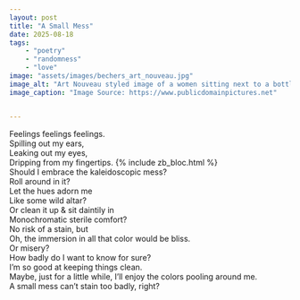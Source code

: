 ```yaml
---
layout: post
title: "A Small Mess"
date: 2025-08-18
tags:
    - "poetry"
    - "randomness"
    - "love"
image: "assets/images/bechers_art_nouveau.jpg"
image_alt: "Art Nouveau styled image of a women sitting next to a bottle of Becher's bitters on a small table" 
image_caption: "Image Source: https://www.publicdomainpictures.net"


---
```


Feelings feelings feelings.  
Spilling out my ears,  
Leaking out my eyes,  
Dripping from my fingertips. {% include zb_bloc.html %}  
Should I embrace the kaleidoscopic mess?  
Roll around in it?  
Let the hues adorn me  
Like some wild altar?  
Or clean it up & sit daintily in  
Monochromatic sterile comfort?  
No risk of a stain, but  
Oh, the immersion in all that color would be bliss.  
Or misery?  
How badly do I want to know for sure?  
I’m so good at keeping things clean.  
Maybe, just for a little while, I’ll enjoy the colors pooling around me.  
A small mess can’t stain too badly, right?  